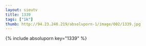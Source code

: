 ```yaml
--- 
layout: sieutv
title: 1339
tags: ["1k"]
thumb: http://94.23.248.219/absoluporn-1/image/002/1339.jpg
---
```

{% include absoluporn key="1339" %} 
